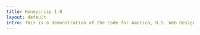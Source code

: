 ```yaml
---
title: Honeycrisp 1.0
layout: default
intro: This is a demonstration of the Code for America, U.S. Web Design System (USWDS) theme. Design tokens and styles from the Honeycrisp Design System are applied to USWDS settings.
---
```

